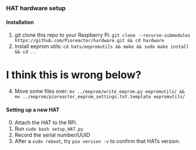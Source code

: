 ### HAT hardware setup

#### Installation

1. git clone this repo to your Raspberry Pi: `git clone --recurse-submodules https://github.com/Pioreactor/hardware.git && cd hardware`
2. Install eeprom utils: `cd hats/eepromutils && make && sudo make install && cd ..`

# I think this is wrong below?
4. Move some files over: `mv ../eeprom/write_eeprom.py eepromutils/ && mv ../eeprom/pioreactor_eeprom_settings.txt.template eepromutils/`


#### Setting up a new HAT

0. Attach the HAT to the RPi.
1. Run `sudo bash setup_HAT.py`
2. Record the serial number/UUID
2. After a `sudo reboot`, try  `pio version -v` to confirm that HATs version.
